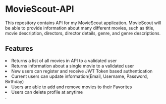 <h1>MovieScout-API</h1>
<p>This repository contains API for my MovieScout application. MovieScout will be able to provide information about many different movies, such as title, movie description, directors, director details, genre, and genre descriptions.<p>
 <h2>Features</h2>
 <li>Returns a list of all movies in API to a validated user</li>
 <li>Returns information about a single movie to a validated user</li>
 <li>New users can register and receive JWT Token based authentication</li>
 <li>Current users can update information(Email, Username, Password, Birthday)</li>
 <li>Users are able to add and remove movies to their Favorites</li>
 <li>Users can delete profile at anytime</li>
.